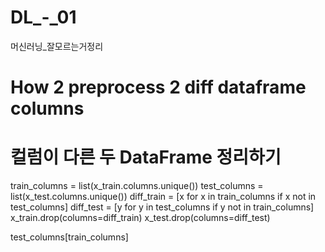 # DL_-_01
머신러닝_잘모르는거정리
# How 2 preprocess 2 diff dataframe columns
# 컬럼이 다른 두 DataFrame 정리하기

train_columns = list(x_train.columns.unique())
test_columns = list(x_test.columns.unique())
diff_train = [x for x in train_columns if x not in test_columns]
diff_test = [y for y in test_columns if y not in train_columns]
x_train.drop(columns=diff_train)
x_test.drop(columns=diff_test)

test_columns[train_columns]

